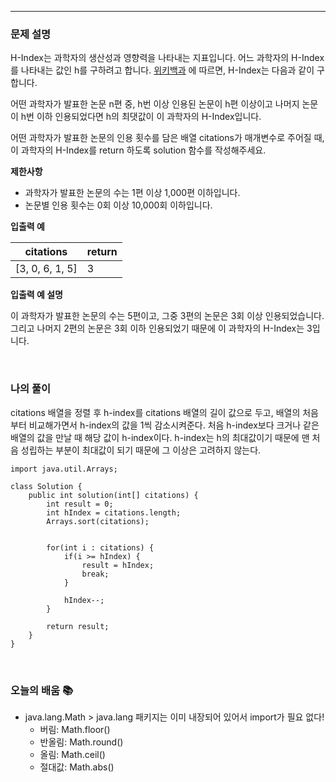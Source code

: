 ---

### **문제 설명**

H-Index는 과학자의 생산성과 영향력을 나타내는 지표입니다. 어느 과학자의 H-Index를 나타내는 값인 h를 구하려고 합니다. [위키백과](https://programmers.co.kr/learn/courses/30/lessons/42747?language=java#fn1) 에 따르면, H-Index는 다음과 같이 구합니다.

어떤 과학자가 발표한 논문 n편 중, h번 이상 인용된 논문이 h편 이상이고 나머지 논문이 h번 이하 인용되었다면 h의 최댓값이 이 과학자의 H-Index입니다.

어떤 과학자가 발표한 논문의 인용 횟수를 담은 배열 citations가 매개변수로 주어질 때, 이 과학자의 H-Index를 return 하도록 solution 함수를 작성해주세요.

**제한사항**

-   과학자가 발표한 논문의 수는 1편 이상 1,000편 이하입니다.
-   논문별 인용 횟수는 0회 이상 10,000회 이하입니다.

**입출력 예**

| **citations** | **return** |
| --- | --- |
| \[3, 0, 6, 1, 5\] | 3 |

**입출력 예 설명**

이 과학자가 발표한 논문의 수는 5편이고, 그중 3편의 논문은 3회 이상 인용되었습니다. 그리고 나머지 2편의 논문은 3회 이하 인용되었기 때문에 이 과학자의 H-Index는 3입니다.

<br/>

### **나의 풀이**

citations 배열을 정렬 후 h-index를 citations 배열의 길이 값으로 두고, 배열의 처음부터 비교해가면서 h-index의 값을 1씩 감소시켜준다. 처음 h-index보다 크거나 같은 배열의 값을 만날 때 해당 값이 h-index이다.
h-index는 h의 최대값이기 때문에 맨 처음 성립하는 부분이 최대값이 되기 때문에 그 이상은 고려하지 않는다.

```
import java.util.Arrays;

class Solution {
    public int solution(int[] citations) {
        int result = 0;
        int hIndex = citations.length;
        Arrays.sort(citations);
        
        
        for(int i : citations) {
            if(i >= hIndex) {
                result = hIndex;
                break;
            }
            
            hIndex--;
        }
        
        return result;
    }
}
```

<br/>

### **오늘의 배움 📚**

-   java.lang.Math > java.lang 패키지는 이미 내장되어 있어서 import가 필요 없다!
    -   버림: Math.floor()
    -   반올림: Math.round()
    -   올림: Math.ceil()
    -   절대값: Math.abs()

